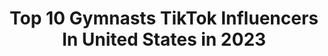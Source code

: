 ---
title: Top 10 Gymnasts TikTok Influencers In United States in 2023
description: >-
  Find top gymnasts TikTok influencers in United States in 2023. Most popular hashtags: #fyp #gymnastics #gymnast.
platform: TikTok
hits: 510
text_top: Identify the most popular TikTok influencers on inBeat.
text_bottom: Our search engine has 510 TikTok influencers like this in United States for you to connect with.
profiles:
  - username: "kayley_hudson"
    fullname: >-
      𓆉𝒦𝒶𝓎𓆉
    bio: >-
      JMS All star cheer - lady luxe ❤️💜❤️💜 Victory Gymnastics SNAP-@kayleyhudson33
    location: "United States"
    followers: 2414
    engagement: 2526
    commentsToLikes: 0.092922
    id: ckcoijdeq46zr0j23yjwkeb2y
    verified: false
    hashtags: "#duet"
  - username: "laurenstocker29"
    fullname: >-
      Hey -Lauren here!
    bio: >-
      Mom of 2 teenagers, has a passion for gymnastics , mud runs and just having fun.
    location: "United States"
    followers: 30800
    engagement: 2139
    commentsToLikes: 0.131588
    id: ck90txtgzuceh0j782un6t8a6
    verified: false
    hashtags: "#coach, #storytime, #unwrapthedeals, #november"
  - username: "umitsclaire"
    fullname: >-
      Claire 🍯 ❤️
    bio: >-
      Following back on IG 👻claire_gymnast4 nj 🇪🇬🇩🇪 claire@clementinegroup.co
    location: "United States"
    followers: 1600000
    engagement: 1958
    commentsToLikes: 0.021212
    id: ck9vftozu4kmq0j78m69n87gg
    verified: false
    hashtags: "#fyp"
  - username: "josh_ethan_king"
    fullname: >-
      Joshua King 
    bio: >-
      Snapchat: Josh_gymnast Blm, eat the rich, NYC, CT, Pan Cashapp: $Joshking515
    location: "United States"
    followers: 151500
    engagement: 2436
    commentsToLikes: 0.028152
    id: ckbqphy98a96e0j23ucigy6ht
    verified: false
    hashtags: "#pan, #greenscreen, #celebratenurses, #gay"
  - username: "aerialist.audrey"
    fullname: >-
      a u d r e y
    bio: >-
      ✨ aerialist ✨ 🌙 platinum gymnast 🌙 🌈 she/her 🌈 ⚡️ 15 ⚡️
    location: "United States"
    followers: 8932
    engagement: 2818
    commentsToLikes: 0.044466
    id: ck8adhih169210j78wlp7hdj3
    verified: false
    hashtags: "#fyp, #gymnast, #gymnastics, #backhandspring"
  - username: "abatea4644"
    fullname: >-
      addie abate🤍
    bio: >-
      i’m addie abate🤍 she/her💓 snap-addie0407📍 gymnast 🥺 ask for fff🤍
    location: "United States"
    followers: 13700
    engagement: 2672
    commentsToLikes: 0.099816
    id: ck8nifavm5fp80j78bprt6tks
    verified: false
    hashtags: "#greenscreen, #colorcustomizer, #duet"
  - username: "jaslene.marie"
    fullname: >-
      70k?!✨
    bio: >-
      📍Ct📍 💞Jaslene💞 🥰Just for fun🥰 👑Gymnast😊 🦋Go follow the IG🦋
    location: "United States"
    followers: 53400
    engagement: 2548
    commentsToLikes: 0.047512
    id: ckal4d8at26sf0i78zrozchi9
    verified: false
    hashtags: "#summer, #makemefamous, #dontletthisflop, #viral"
  - username: "iitsfaith"
    fullname: >-
      ✨Faith✨
    bio: >-
      yes i’m @payton’s sister i basically only ever talk about dogs and gymnastics 19
    location: "United States"
    followers: 836900
    engagement: 2470
    commentsToLikes: 0.012728
    id: ck99a2in1fqlm0j78qsppqgxq
    verified: false
    hashtags: "#winkapp, #soarmoorgymnastics, #foryou, #foryoupage"
  - username: "emilee.fitz"
    fullname: >-
      Emilee Fitzwater
    bio: >-
      Jesus. MX. Gymnast. ASL. ⬇️Moto & Gymnastics Fundraising Merchandise⬇️
    location: "United States"
    followers: 51500
    engagement: 1366
    commentsToLikes: 0.061205
    id: ckbfbihrf3in60j23geonij7a
    verified: false
    hashtags: "#motocrosslife, #mxlife, #motocrossgirl, #motogirl"
  - username: "_regine._"
    fullname: >-
      Rëgîñê
    bio: >-
      🏳️‍🌈 ⚢ Blaine MN 👻- gymnast_weg VERY TAKEN I HAVE A WIFE💍❤️🤍
    location: "United States"
    followers: 171000
    engagement: 1964
    commentsToLikes: 0.020577
    id: ckcjfahhnaxbb0j238kl8jhwc
    verified: false
    hashtags: "#fyp, #lgbtq, #gay, #lgbt"
---
